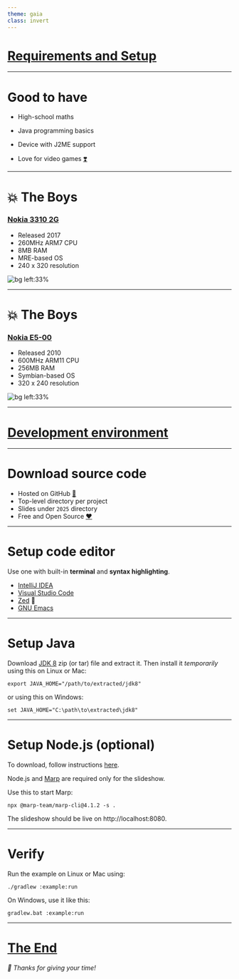 ```yaml
---
theme: gaia
class: invert
---
```


<a href="/" target="_blank"><h1>Requirements and Setup</h1></a>

---

# Good to have

- High-school maths

- Java programming basics

- Device with J2ME support

- Love for video games <a href="https://en.wikipedia.org/wiki/History_of_video_games" target="_blank">❣️</a>

---

# 💥 The Boys

<a href="https://lpcwiki.miraheze.org/wiki/Nokia_3310_(2017)" target="_blank"><h3>Nokia 3310 2G</h3></a>

- Released 2017
- 260MHz ARM7 CPU
- 8MB RAM
- MRE-based OS
- 240 x 320 resolution

![bg left:33%](praj-3310.jpg)

---

# 💥 The Boys

<a href="https://lpcwiki.miraheze.org/wiki/Nokia_E5-00" target="_blank"><h3>Nokia E5-00</h3></a>

- Released 2010
- 600MHz ARM11 CPU
- 256MB RAM
- Symbian-based OS
- 320 x 240 resolution

![bg left:33%](praj-e5.jpg)

---

<a href="/" target="_blank"><h1>Development environment</h1></a>

---

# Download source code

- Hosted on GitHub <a href="https://github.com/praj-foss/j2me-gamedev-series" target="_blank">🐙</a>
- Top-level directory per project
- Slides under `2025` directory
- Free and Open Source <a href="https://github.com/praj-foss/j2me-gamedev-series/blob/main/LICENSE" target="_blank">❤️</a>

---

# Setup code editor

Use one with built-in **terminal** and **syntax highlighting**.

- [IntelliJ IDEA](https://www.jetbrains.com/idea/download/)
- [Visual Studio Code](https://code.visualstudio.com/download)
- [Zed](https://zed.dev/download) 👀
- [GNU Emacs](https://www.gnu.org/software/emacs/download.html)

---

# Setup Java

Download <a href="https://adoptium.net/temurin/releases/?version=8" target="_blank">JDK 8</a> zip (or tar) file and extract it.
Then install it _temporarily_ using this on Linux or Mac:

```
export JAVA_HOME="/path/to/extracted/jdk8"
```

or using this on Windows:
```
set JAVA_HOME="C:\path\to\extracted\jdk8"
```

---

# Setup Node.js (optional)

To download, follow instructions <a href="https://nodejs.org/en/download" target="_blank">here</a>.

Node.js and <a href="https://github.com/marp-team/marp-cli" target="_blank">Marp</a> are required only for the slideshow.

Use this to start Marp:
```
npx @marp-team/marp-cli@4.1.2 -s .
```

The slideshow should be live on http://localhost:8080.


---

# Verify

Run the example on Linux or Mac using:

```
./gradlew :example:run
```

On Windows, use it like this:

```
gradlew.bat :example:run
```

---

<a href="/" target="_blank"><h1>The End</h1></a>

_💟 Thanks for giving your time!_
